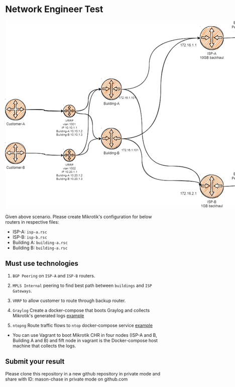 # Network Engineer Test

<img src="./resources/mpls-multi-gateway-setup.drawio.png" alt="Network Scenario" style="max-width: 900px; max-width:900px;"/>

Given above scenario.
Please create Mikrotik's configuration for below routers in respective files:

- ISP-A: `isp-a.rsc`
- ISP-B: `isp-b.rsc`
- Building A: `building-a.rsc`
- Building B: `building-a.rsc`

## Must use technologies

1. `BGP Peering` on `ISP-A` and `ISP-B` routers.

2. `MPLS Internal` peering to find best path between `buildings` and `ISP Gateways`.

3. `VRRP` to allow customer to route through backup router.

4. `Graylog` Create a docker-compose that boots Graylog and collects Mikrotik's generated logs [example](https://github.com/Graylog2/docker-compose/tree/main/cluster)

5. `ntopng` Route traffic flows to `ntop` docker-compose service [example](https://github.com/frostasm/ntopng-docker)

- You can use Vagrant to boot Mikrotik CHR in four nodes (ISP-A and B, Building A and B) and fift node in vagrant is the Docker-compose host machine
that collects the logs.


## Submit your result

Please clone this repository in a new github repository in private mode and share with ID: mason-chase in private mode on github.com
